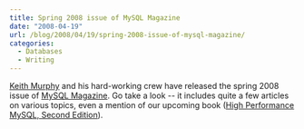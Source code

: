```yaml
---
title: Spring 2008 issue of MySQL Magazine
date: "2008-04-19"
url: /blog/2008/04/19/spring-2008-issue-of-mysql-magazine/
categories:
  - Databases
  - Writing
---
```

[Keith Murphy][1] and his hard-working crew have released the spring 2008 issue of [MySQL Magazine][2]. Go take a look -- it includes quite a few articles on various topics, even a mention of our upcoming book ([High Performance MySQL, Second Edition][3]).

 [1]: http://www.paragon-cs.com/
 [2]: http://www.paragon-cs.com/mag/
 [3]: http://www.amazon.com/gp/product/0596101716?ie=UTF8&#038;tag=xaprb-20&#038;link_code=as3&#038;camp=211189&#038;creative=373489&#038;creativeASIN=0596101716
